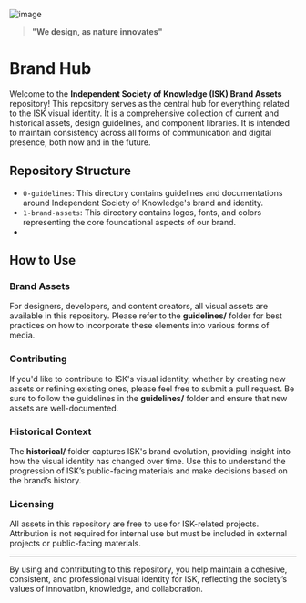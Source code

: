 ![image](https://github.com/user-attachments/assets/6af05d49-7edb-41e6-a435-ea880a938e35)

> **"We design, as nature innovates"**
# Brand Hub

Welcome to the **Independent Society of Knowledge (ISK) Brand Assets** repository! This repository serves as the central hub for everything related to the ISK visual identity. It is a comprehensive collection of current and historical assets, design guidelines, and component libraries. It is intended to maintain consistency across all forms of communication and digital presence, both now and in the future.

## Repository Structure
- `0-guidelines`: This directory contains guidelines and documentations around Independent Society of Knowledge's brand and identity.
- `1-brand-assets`: This directory contains logos, fonts, and colors representing the core foundational aspects of our brand.
- 
## How to Use

### Brand Assets
For designers, developers, and content creators, all visual assets are available in this repository. Please refer to the **guidelines/** folder for best practices on how to incorporate these elements into various forms of media. 

### Contributing
If you'd like to contribute to ISK's visual identity, whether by creating new assets or refining existing ones, please feel free to submit a pull request. Be sure to follow the guidelines in the **guidelines/** folder and ensure that new assets are well-documented.

### Historical Context
The **historical/** folder captures ISK's brand evolution, providing insight into how the visual identity has changed over time. Use this to understand the progression of ISK’s public-facing materials and make decisions based on the brand’s history.

### Licensing
All assets in this repository are free to use for ISK-related projects. Attribution is not required for internal use but must be included in external projects or public-facing materials.

---

By using and contributing to this repository, you help maintain a cohesive, consistent, and professional visual identity for ISK, reflecting the society’s values of innovation, knowledge, and collaboration.

